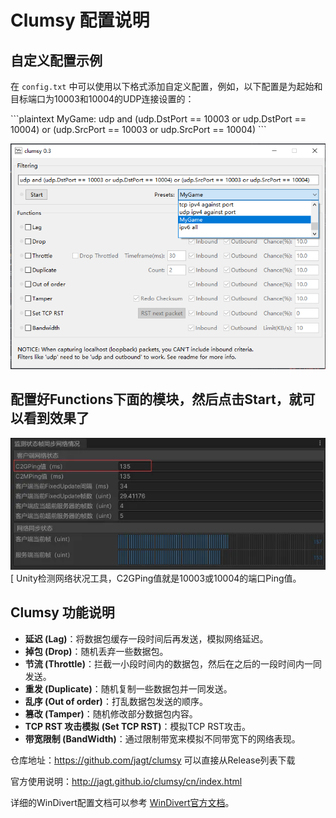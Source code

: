 
# Clumsy 配置说明

## 自定义配置示例

在 `config.txt` 中可以使用以下格式添加自定义配置，例如，以下配置是为起始和目标端口为10003和10004的UDP连接设置的：

\```plaintext
MyGame: udp and (udp.DstPort == 10003 or udp.DstPort == 10004) or (udp.SrcPort == 10003 or udp.SrcPort == 10004)
\```

![alt text](images/image-1.png)


## 配置好Functions下面的模块，然后点击Start，就可以看到效果了

![alt text](images/image.png)[
Unity检测网络状况工具，C2GPing值就是10003或10004的端口Ping值。

## Clumsy 功能说明

- **延迟 (Lag)**：将数据包缓存一段时间后再发送，模拟网络延迟。
- **掉包 (Drop)**：随机丢弃一些数据包。
- **节流 (Throttle)**：拦截一小段时间内的数据包，然后在之后的一段时间内一同发送。
- **重发 (Duplicate)**：随机复制一些数据包并一同发送。
- **乱序 (Out of order)**：打乱数据包发送的顺序。
- **篡改 (Tamper)**：随机修改部分数据包内容。
- **TCP RST 攻击模拟 (Set TCP RST)**：模拟TCP RST攻击。
- **带宽限制 (BandWidth)**：通过限制带宽来模拟不同带宽下的网络表现。

仓库地址：https://github.com/jagt/clumsy 可以直接从Release列表下载

官方使用说明：http://jagt.github.io/clumsy/cn/index.html

详细的WinDivert配置文档可以参考 [WinDivert官方文档](https://reqrypt.org/windivert-doc.html#filter_language)。
